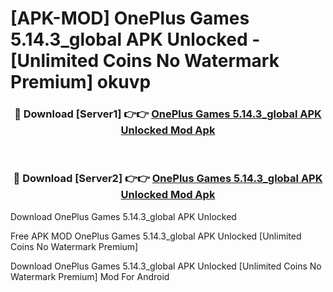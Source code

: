 # [APK-MOD] OnePlus Games 5.14.3_global APK Unlocked - [Unlimited Coins No Watermark Premium] okuvp



<div align="center">
<h3>🔴 Download [Server1] 👉👉 <a href="https://momento.my/?title=OnePlus_Games_5.14.3_global_APK_Unlocked">OnePlus Games 5.14.3_global APK Unlocked Mod Apk</a></h3><br>

<h3>🔴 Download [Server2] 👉👉 <a href="https://momento.my/?title=OnePlus_Games_5.14.3_global_APK_Unlocked">OnePlus Games 5.14.3_global APK Unlocked Mod Apk</a></h3>
</div>



Download OnePlus Games 5.14.3_global APK Unlocked 

Free APK MOD OnePlus Games 5.14.3_global APK Unlocked [Unlimited Coins No Watermark Premium]

Download OnePlus Games 5.14.3_global APK Unlocked [Unlimited Coins No Watermark Premium] Mod For Android
